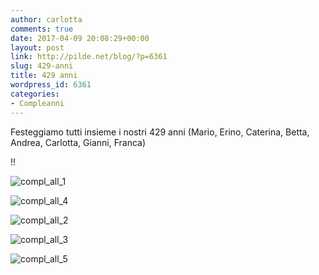 ```yaml
---
author: carlotta
comments: true
date: 2017-04-09 20:08:29+00:00
layout: post
link: http://pilde.net/blog/?p=6361
slug: 429-anni
title: 429 anni
wordpress_id: 6361
categories:
- Compleanni
---
```


Festeggiamo tutti insieme i nostri 429 anni (Mario, Erino, Caterina, Betta, Andrea, Carlotta, Gianni, Franca)


!!

![compl_all_1]({{baseurl}}/uploads/2017/05/compl_all_1.jpg)


 ![compl_all_4]({{baseurl}}/uploads/2017/05/compl_all_4.jpg)


 ![compl_all_2]({{baseurl}}/uploads/2017/05/compl_all_2.jpg)


 ![compl_all_3]({{baseurl}}/uploads/2017/05/compl_all_3.jpg)


 ![compl_all_5]({{baseurl}}/uploads/2017/05/compl_all_5.jpg)



